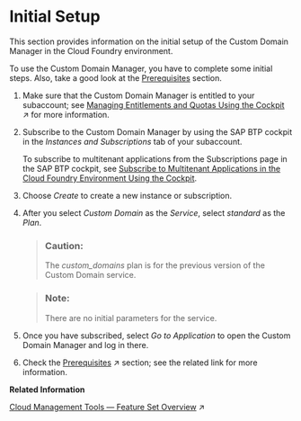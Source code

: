 <!-- loio1deab96e7aec447fbf8b683ba91a42e0 -->

# Initial Setup

This section provides information on the initial setup of the Custom Domain Manager in the Cloud Foundry environment.

To use the Custom Domain Manager, you have to complete some initial steps. Also, take a good look at the [Prerequisites](prerequisites-b791984.md) section.

1.  Make sure that the Custom Domain Manager is entitled to your subaccount; see [Managing Entitlements and Quotas Using the Cockpit](https://help.sap.com/viewer/65de2977205c403bbc107264b8eccf4b/Validation/en-US/c8248745dde24afb91479361de336111.html "When you purchase an enterprise account, you are entitled to use a specific set of resources, such as the amount of memory that can be allocated to your applications.") :arrow_upper_right: for more information.

2.  Subscribe to the Custom Domain Manager by using the SAP BTP cockpit in the *Instances and Subscriptions* tab of your subaccount.

    To subscribe to multitenant applications from the Subscriptions page in the SAP BTP cockpit, see [Subscribe to Multitenant Applications in the Cloud Foundry Environment Using the Cockpit](https://help.sap.com/products/BTP/65de2977205c403bbc107264b8eccf4b/7a3e39622be14413b2a4df7c02ca1170.html?version=Cloud).

3.  Choose *Create* to create a new instance or subscription.

4.  After you select *Custom Domain* as the *Service*, select *standard* as the *Plan*.

    > ### Caution:  
    > The *custom\_domains* plan is for the previous version of the Custom Domain service.

    > ### Note:  
    > There are no initial parameters for the service.

5.  Once you have subscribed, select *Go to Application* to open the Custom Domain Manager and log in there.

6.  Check the [Prerequisites](https://help.sap.com/viewer/74af813c7ee2457cb5eddca0cc70a0c1/Cloud/en-US/48cdbe7a64f3475586dc2f4d11c5603c.html "Before configuring custom domains, you have to make some preliminary steps and fulfill a number of prerequisites.") :arrow_upper_right: section; see the related link for more information.


**Related Information**  


[Cloud Management Tools — Feature Set Overview](https://help.sap.com/viewer/65de2977205c403bbc107264b8eccf4b/Validation/en-US/caf4e4e23aef4666ad8f125af393dfb2.html "Cloud management tools represent the group of technologies designed for managing SAP BTP.") :arrow_upper_right:

